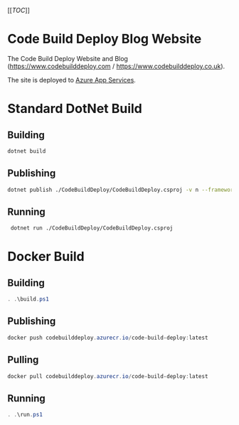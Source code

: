 [[_TOC_]]

# Code Build Deploy Blog Website

The Code Build Deploy Website and Blog (https://www.codebuilddeploy.com / https://www.codebuilddeploy.co.uk).

The site is deployed to [Azure App Services](https://azure.microsoft.com/en-gb/products/app-service).

# Standard DotNet Build

## Building

```bash
dotnet build
```

## Publishing

```bash
dotnet publish ./CodeBuildDeploy/CodeBuildDeploy.csproj -v n --framework net6.0 --self-contained:false --no-restore -o ./publish/net6.0
```

## Running

```bash
 dotnet run ./CodeBuildDeploy/CodeBuildDeploy.csproj
```

# Docker Build

## Building

```powershell
. .\build.ps1
```

## Publishing

```powershell
docker push codebuilddeploy.azurecr.io/code-build-deploy:latest
```

## Pulling

```powershell
docker pull codebuilddeploy.azurecr.io/code-build-deploy:latest
```

## Running

```powershell
. .\run.ps1
```